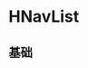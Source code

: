 # HNavList

## 基础

<div style="background-color:var(--color-background-base3);display:inline-block;width:200px">
<HNavList :categories="categories" :page="0" :post="0" :draft="0"></HNavList>
</div>

<script setup>
import { ref } from 'vue'
import HNavList from '../src/components/HNavList.vue'
const categories = ref([
  {
    name: "CA",
    key: "CA",
    posts: [1,2],
    children: [
      { name: "CA1", key: "CA1", posts: [1,2] },
      { name: "CA2", key: "CA2", posts: [1,2] },
    ],
  },
])
</script>
